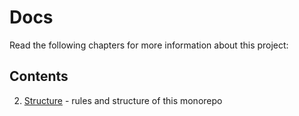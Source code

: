 # Docs

Read the following chapters for more information about this project:

## Contents

2. [Structure](./1.%20Structure.md) - rules and structure of this monorepo
